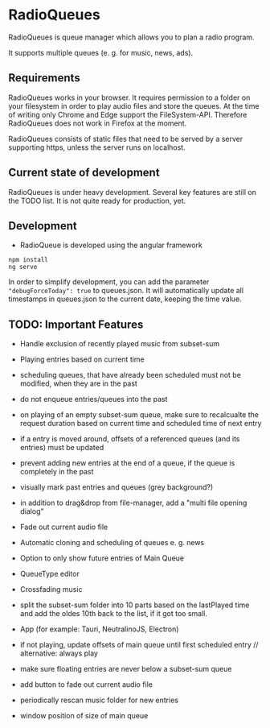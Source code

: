 # RadioQueues

RadioQueues is queue manager which allows you to plan a radio program.

It supports multiple queues (e. g. for music, news, ads).

## Requirements

RadioQueues works in your browser. It requires permission to a folder on your filesystem in order to play audio files and store the queues. At the time of writing only Chrome and Edge support the FileSystem-API. Therefore RadioQueues does not work in Firefox at the moment.

RadioQueues consists of static files that need to be served by a server supporting https, unless the server runs on localhost.

## Current state of development

RadioQueues is under heavy development. Several key features are still on the TODO list. It is not quite ready for production, yet.

## Development

- RadioQueue is developed using the angular framework

~~~~
npm install
ng serve
~~~~

In order to simplify development, you can add the parameter `"debugForceToday": true` to queues.json. It will automatically update all timestamps in queues.json to the current date, keeping the time value.


## TODO: Important Features

- Handle exclusion of recently played music from subset-sum
- Playing entries based on current time
- scheduling queues, that have already been scheduled must not be modified, when they are in the past
- do not enqueue entries/queues into the past
- on playing of an empty subset-sum queue, make sure to recalcualte the request duration based on current time and scheduled time of next entry
- if a entry is moved around, offsets of a referenced queues (and its entries) must be updated
- prevent adding new entries at the end of a queue, if the queue is completely in the past
- visually mark past entries and queues (grey background?)

- in addition to drag&drop from file-manager, add a "multi file opening dialog" 

- Fade out current audio file
- Automatic cloning and scheduling of queues e. g. news
- Option to only show future entries of Main Queue
- QueueType editor
- Crossfading music
- split the subset-sum folder into 10 parts based on the lastPlayed time and add the oldes 10th back to the list, if it got too small.
- App (for example: Tauri, NeutralinoJS, Electron)
- if not playing, update offsets of main queue until first scheduled entry // alternative: always play
- make sure floating entries are never below a subset-sum queue 
- add button to fade out current audio file
- periodically rescan music folder for new entries
- window position of size of main queue

